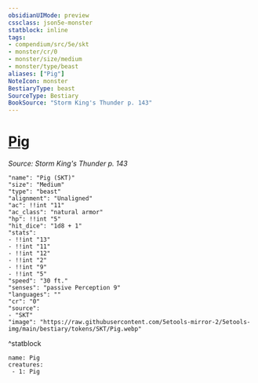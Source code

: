 ```yaml
---
obsidianUIMode: preview
cssclass: json5e-monster
statblock: inline
tags:
- compendium/src/5e/skt
- monster/cr/0
- monster/size/medium
- monster/type/beast
aliases: ["Pig"]
NoteIcon: monster
BestiaryType: beast
SourceType: Bestiary
BookSource: "Storm King's Thunder p. 143"
---
```

# [Pig](2-Mechanics/CLI/bestiary/beast/pig-skt.md)
*Source: Storm King's Thunder p. 143*  

```statblock
"name": "Pig (SKT)"
"size": "Medium"
"type": "beast"
"alignment": "Unaligned"
"ac": !!int "11"
"ac_class": "natural armor"
"hp": !!int "5"
"hit_dice": "1d8 + 1"
"stats":
- !!int "13"
- !!int "11"
- !!int "12"
- !!int "2"
- !!int "9"
- !!int "5"
"speed": "30 ft."
"senses": "passive Perception 9"
"languages": ""
"cr": "0"
"source":
- "SKT"
"image": "https://raw.githubusercontent.com/5etools-mirror-2/5etools-img/main/bestiary/tokens/SKT/Pig.webp"
```
^statblock

```encounter-table
name: Pig
creatures:
 - 1: Pig
```